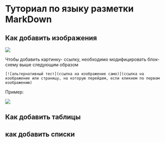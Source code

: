 # Туториал по языку разметки MarkDown



## Как добавить изображения

![](https://funart.pro/uploads/posts/2021-03/1617048969_52-p-oboi-krasivie-peizazhi-prirodi-56.jpg)

Чтобы добавить картинку- ссылку, необходимо модифицировать блок-схему выше следующим образом

```
[![альтернативный тест](ссылка на изображение само)](ссылка на изображение или страницу, на которую перейдем, если кликнем по первом изображению)
```

Пример:

[![](https://funart.pro/uploads/posts/2021-03/1617048969_52-p-oboi-krasivie-peizazhi-prirodi-56.jpg)](https://www.youtube.com/watch?v=eXXg9zaJvh8)


## Как добавить таблицы

## как добавить списки